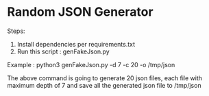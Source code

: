 # Random JSON Generator

Steps:

1. Install dependencies per requirements.txt
2. Run this script : genFakeJson.py

Example :  python3 genFakeJson.py -d 7 -c 20 -o /tmp/json

The above command is going to generate 20 json files, each file with maximum depth of 7 and save all the generated json file to /tmp/json


